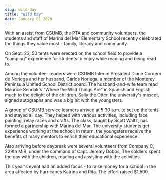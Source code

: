 ```yaml
---
slug: wild-day
title: "Wild Day"
date: January 01 2020
---
```


<p>With an assist from CSUMB, the PTA and community volunteers, the students and staff of Marina del Mar Elementary School recently celebrated the things they value most - family, literacy and community.
</p><p>On Sept. 23, 50 tents were erected on the school field to provide a "camping" experience for students to enjoy while reading and being read to.
</p><p>Among the volunteer readers were CSUMB Interim President Diane Cordero de Noriega and her husband, Carlos Noriega, a member of the Monterey Peninsula Unified School District board. The husband-and-wife team read Maurice Sendak's "Where the Wild Things Are" in Spanish and English, much to the delight of the children. Sally the Otter, the university's mascot, signed autographs and was a big hit with the youngsters.
</p><p>A group of CSUMB service learners arrived at 5:30 a.m. to set up the tents and stayed all day. They helped with various activities, including face painting, relay races and crafts. The class, taught by Scott Waltz, has formed a partnership with Marina del Mar. The university students get experience working at the school; in return, the youngsters receive the benefits of many mentors to enrich their educational experience.
</p><p>Also arriving before daybreak were several volunteers from Company C, 229th MIB, under the command of Capt. Jeremy Dobos, The soldiers spent the day with the children, reading and assisting with the activities.
</p><p>This year's event had an added focus - to raise money for a school in the area affected by hurricanes Katrina and Rita. The effort raised $1,500.
</p>
